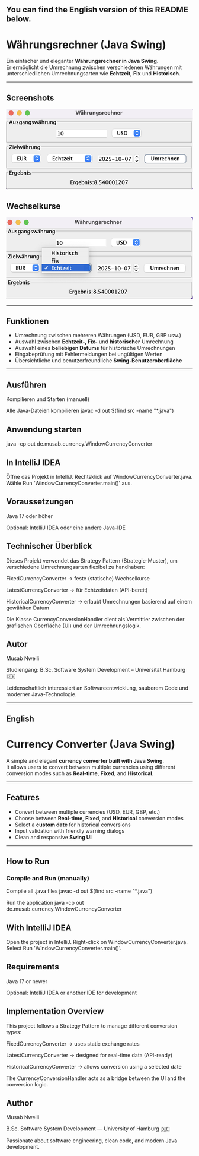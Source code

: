 ## You can find the English version of this README below.

# Währungsrechner (Java Swing)

Ein einfacher und eleganter **Währungsrechner in Java Swing**.  
Er ermöglicht die Umrechnung zwischen verschiedenen Währungen mit unterschiedlichen Umrechnungsarten wie **Echtzeit**, **Fix** und **Historisch**.

---

## Screenshots

![Main Window](https://github.com/musabnwelli-dev/Waehrungsrechner/blob/e45b9fbb75599bc3cfb9cda5543df0a131f428ee/docs/Bildschirmfoto%202025-10-07%20um%2022.32.06.png)


## Wechselkurse


![Wechselkurse](https://github.com/musabnwelli-dev/Waehrungsrechner/blob/d8812d5917a664da77f2eee0b1cd4657a58640aa/docs/Bildschirmfoto%202025-10-07%20um%2022.32.29.png)



---

## Funktionen

- Umrechnung zwischen mehreren Währungen (USD, EUR, GBP usw.)  
- Auswahl zwischen **Echtzeit-, Fix-** und **historischer** Umrechnung  
- Auswahl eines **beliebigen Datums** für historische Umrechnungen  
- Eingabeprüfung mit Fehlermeldungen bei ungültigen Werten  
- Übersichtliche und benutzerfreundliche **Swing-Benutzeroberfläche**

---

## Ausführen

 Kompilieren und Starten (manuell)

Alle Java-Dateien kompilieren
javac -d out $(find src -name "*.java")

## Anwendung starten
java -cp out de.musab.currency.WindowCurrencyConverter

## In IntelliJ IDEA
Öffne das Projekt in IntelliJ.
Rechtsklick auf WindowCurrencyConverter.java.
Wähle Run 'WindowCurrencyConverter.main()' aus.

## Voraussetzungen
Java 17 oder höher

Optional: IntelliJ IDEA oder eine andere Java-IDE

## Technischer Überblick
Dieses Projekt verwendet das Strategy Pattern (Strategie-Muster), um verschiedene Umrechnungsarten flexibel zu handhaben:

FixedCurrencyConverter → feste (statische) Wechselkurse

LatestCurrencyConverter → für Echtzeitdaten (API-bereit)

HistoricalCurrencyConverter → erlaubt Umrechnungen basierend auf einem gewählten Datum

Die Klasse CurrencyConversionHandler dient als Vermittler zwischen der grafischen Oberfläche (UI) und der Umrechnungslogik.

## Autor
Musab Nwelli

Studiengang: B.Sc. Software System Development – Universität Hamburg 🇩🇪

Leidenschaftlich interessiert an Softwareentwicklung, sauberem Code und moderner Java-Technologie.

-----------------------------------------------------------------------------------------------------------

## English

# Currency Converter (Java Swing)

A simple and elegant **currency converter built with Java Swing**.  
It allows users to convert between multiple currencies using different conversion modes such as **Real-time**, **Fixed**, and **Historical**.

---


## Features

- Convert between multiple currencies (USD, EUR, GBP, etc.)
- Choose between **Real-time**, **Fixed**, and **Historical** conversion modes
- Select a **custom date** for historical conversions
- Input validation with friendly warning dialogs
- Clean and responsive **Swing UI**

---
## How to Run

###  Compile and Run (manually)

 Compile all .java files
javac -d out $(find src -name "*.java")

Run the application
java -cp out de.musab.currency.WindowCurrencyConverter

## With IntelliJ IDEA
Open the project in IntelliJ.
Right-click on WindowCurrencyConverter.java.
Select Run 'WindowCurrencyConverter.main()'.

## Requirements
Java 17 or newer

Optional: IntelliJ IDEA or another IDE for development

## Implementation Overview
This project follows a Strategy Pattern to manage different conversion types:

FixedCurrencyConverter → uses static exchange rates

LatestCurrencyConverter → designed for real-time data (API-ready)

HistoricalCurrencyConverter → allows conversion using a selected date

The CurrencyConversionHandler acts as a bridge between the UI and the conversion logic.

## Author
Musab Nwelli

B.Sc. Software System Development — University of Hamburg 🇩🇪

Passionate about software engineering, clean code, and modern Java development.




